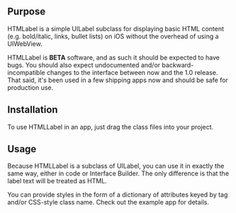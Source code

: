 Purpose
--------------

HTMLabel is a simple UILabel subclass for displaying basic HTML content (e.g. bold/italic, links, bullet lists) on iOS without the overhead of using a UIWebView.

HTMLLabel is **BETA** software, and as such it should be expected to have bugs. You should also expect undocumented and/or backward-incompatible changes to the interface between now and the 1.0 release. That said, it's been used in a few shipping apps now and should be safe for production use.


Installation
--------------

To use HTMLLabel in an app, just drag the class files into your project.


Usage
---------------

Because HTMLLabel is a subclass of UILabel, you can use it in exactly the same way, either in code or Interface Builder. The only difference is that the label text will be treated as HTML.

You can provide styles in the form of a dictionary of attributes keyed by tag and/or CSS-style class name. Check out the example app for details.
